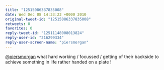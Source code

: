 ```yaml
---
title: "12515086337835008"
date: Wed Dec 08 14:33:23 +0000 2010
original-tweet-id: "12515086337835008"
retweets: 0
favorites: 0
reply-tweet-id: "12511148008013824"
reply-user-id: "216299334"
reply-user-screen-name: "piersmorgan"
---
```

<a href="https://twitter.com/piersmorgan">@piersmorgan</a> what hard working / focussed / getting of their backside to achieve something in life rather handed on a plate !
